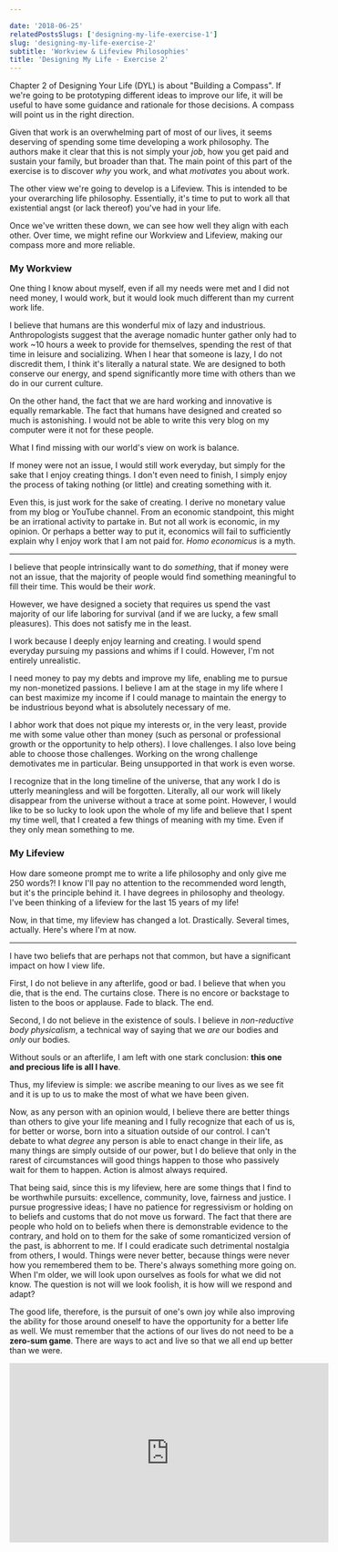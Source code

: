 ```yaml
---

date: '2018-06-25'
relatedPostsSlugs: ['designing-my-life-exercise-1']
slug: 'designing-my-life-exercise-2'
subtitle: 'Workview & Lifeview Philosophies'
title: 'Designing My Life - Exercise 2'
---
```


Chapter 2 of Designing Your Life (DYL) is about "Building a Compass". If we're going to be prototyping different ideas to improve our life, it will be useful to have some guidance and rationale for those decisions. A compass will point us in the right direction.

Given that work is an overwhelming part of most of our lives, it seems deserving of spending some time developing a work philosophy. The authors make it clear that this is not simply your _job_, how you get paid and sustain your family, but broader than that. The main point of this part of the exercise is to discover _why_ you work, and what _motivates_ you about work.

The other view we're going to develop is a Lifeview. This is intended to be your overarching life philosophy. Essentially, it's time to put to work all that existential angst (or lack thereof) you've had in your life.

Once we've written these down, we can see how well they align with each other. Over time, we might refine our Workview and Lifeview, making our compass more and more reliable.

### My Workview

One thing I know about myself, even if all my needs were met and I did not need money, I would work, but it would look much different than my current work life.

I believe that humans are this wonderful mix of lazy and industrious. Anthropologists suggest that the average nomadic hunter gather only had to work ~10 hours a week to provide for themselves, spending the rest of that time in leisure and socializing. When I hear that someone is lazy, I do not discredit them, I think it's literally a natural state. We are designed to both conserve our energy, and spend significantly more time with others than we do in our current culture.

On the other hand, the fact that we are hard working and innovative is equally remarkable. The fact that humans have designed and created so much is astonishing. I would not be able to write this very blog on my computer were it not for these people.

What I find missing with our world's view on work is balance.

If money were not an issue, I would still work everyday, but simply for the sake that I enjoy creating things. I don't even need to finish, I simply enjoy the process of taking nothing (or little) and creating something with it.

Even this, is just work for the sake of creating. I derive no monetary value from my blog or YouTube channel. From an economic standpoint, this might be an irrational activity to partake in. But not all work is economic, in my opinion. Or perhaps a better way to put it, economics will fail to sufficiently explain why I enjoy work that I am not paid for. _Homo economicus_ is a myth.

---

I believe that people intrinsically want to do _something_, that if money were not an issue, that the majority of people would find something meaningful to fill their time. This would be their _work_.

However, we have designed a society that requires us spend the vast majority of our life laboring for survival (and if we are lucky, a few small pleasures). This does not satisfy me in the least.

I work because I deeply enjoy learning and creating. I would spend everyday pursuing my passions and whims if I could. However, I'm not entirely unrealistic.

I need money to pay my debts and improve my life, enabling me to pursue my non-monetized passions. I believe I am at the stage in my life where I can best maximize my income if I could manage to maintain the energy to be industrious beyond what is absolutely necessary of me.

I abhor work that does not pique my interests or, in the very least, provide me with some value other than money (such as personal or professional growth or the opportunity to help others). I love challenges. I also love being able to choose those challenges. Working on the wrong challenge demotivates me in particular. Being unsupported in that work is even worse.

I recognize that in the long timeline of the universe, that any work I do is utterly meaningless and will be forgotten. Literally, all our work will likely disappear from the universe without a trace at some point. However, I would like to be so lucky to look upon the whole of my life and believe that I spent my time well, that I created a few things of meaning with my time. Even if they only mean something to me.

### My Lifeview

How dare someone prompt me to write a life philosophy and only give me 250 words?! I know I'll pay no attention to the recommended word length, but it's the principle behind it. I have degrees in philosophy and theology. I've been thinking of a lifeview for the last 15 years of my life!

Now, in that time, my lifeview has changed a lot. Drastically. Several times, actually. Here's where I'm at now.

---

I have two beliefs that are perhaps not that common, but have a significant impact on how I view life.

First, I do not believe in any afterlife, good or bad. I believe that when you die, that is the end. The curtains close. There is no encore or backstage to listen to the boos or applause. Fade to black. The end.

Second, I do not believe in the existence of souls. I believe in _non-reductive body physicalism_, a technical way of saying that we _are_ our bodies and _only_ our bodies.

Without souls or an afterlife, I am left with one stark conclusion: **this one and precious life is all I have**.

Thus, my lifeview is simple: we ascribe meaning to our lives as we see fit and it is up to us to make the most of what we have been given.

Now, as any person with an opinion would, I believe there are better things than others to give your life meaning and I fully recognize that each of us is, for better or worse, born into a situation outside of our control. I can't debate to what _degree_ any person is able to enact change in their life, as many things are simply outside of our power, but I do believe that only in the rarest of circumstances will good things happen to those who passively wait for them to happen. Action is almost always required.

That being said, since this is my lifeview, here are some things that I find to be worthwhile pursuits: excellence, community, love, fairness and justice. I pursue progressive ideas; I have no patience for regressivism or holding on to beliefs and customs that do not move us forward. The fact that there are people who hold on to beliefs when there is demonstrable evidence to the contrary, and hold on to them for the sake of some romanticized version of the past, is abhorrent to me. If I could eradicate such detrimental nostalgia from others, I would. Things were never better, because things were never how you remembered them to be. There's always something more going on. When I'm older, we will look upon ourselves as fools for what we did not know. The question is not will we look foolish, it is how will we respond and adapt?

The good life, therefore, is the pursuit of one's own joy while also improving the ability for those around oneself to have the opportunity for a better life as well. We must remember that the actions of our lives do not need to be a **zero-sum game**. There are ways to act and live so that we all end up better than we were.

<iframe width="560" height="315" src="https://www.youtube.com/embed/E71UcvsTxeU" frameborder="0" allow="autoplay; encrypted-media" allowfullscreen></iframe>
